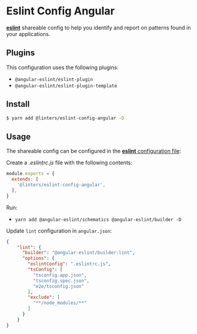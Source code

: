 # Eslint Config Angular

[**eslint**](https://github.com/eslint/eslint) shareable config to help you identify and report on patterns found in your applications.

## Plugins

This configuration uses the following plugins:

- `@angular-eslint/eslint-plugin`
- `@angular-eslint/eslint-plugin-template`

## Install

```bash
$ yarn add @linters/eslint-config-angular -D
```

## Usage

The shareable config can be configured in the [**eslint** configuration file](https://eslint.org/docs/user-guide/configuring):

Create a _.eslintrc.js_ file with the following contents:

```js
module.exports = {
  extends: [
    '@linters/eslint-config-angular',
  ],
}
```

Run: 
- `yarn add @angular-eslint/schematics @angular-eslint/builder -D`

Update `lint` configuration in `angular.json`:

```json
{
    "lint": {
      "builder": "@angular-eslint/builder:lint",
      "options": {
        "eslintConfig": ".eslintrc.js",
        "tsConfig": [
          "tsconfig.app.json",
          "tsconfig.spec.json",
          "e2e/tsconfig.json"
        ],
        "exclude": [
          "**/node_modules/**"
        ]
      }
    }
}
```
